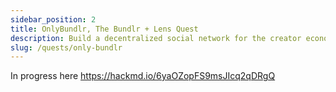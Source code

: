 ```yaml
---
sidebar_position: 2
title: OnlyBundlr, The Bundlr + Lens Quest
description: Build a decentralized social network for the creator economy!
slug: /quests/only-bundlr
---
```


In progress here
https://hackmd.io/6yaOZopFS9msJIcq2qDRgQ
